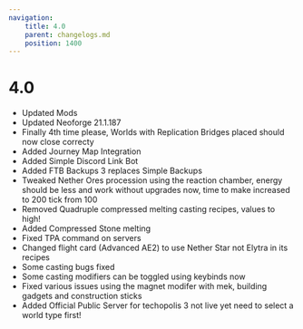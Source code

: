 ```yaml
---
navigation:
    title: 4.0
    parent: changelogs.md
    position: 1400
---
```


# 4.0
- Updated Mods
- Updated Neoforge 21.1.187
- Finally 4th time please, Worlds with Replication Bridges placed should now close correcty
- Added Journey Map Integration
- Added Simple Discord Link Bot
- Added FTB Backups 3 replaces Simple Backups
- Tweaked Nether Ores procession using the reaction chamber, energy should be less and work without upgrades now, time to make increased to 200 tick from 100
- Removed Quadruple compressed melting casting recipes, values to high!   
- Added Compressed Stone melting
- Fixed TPA command on servers
- Changed flight card (Advanced AE2) to use Nether Star not Elytra in its recipes
- Some casting bugs fixed
- Some casting modifiers can be toggled using keybinds now 
- Fixed various issues using the magnet modifer with mek, building gadgets and construction sticks
- Added Official Public Server for techopolis 3 not live yet need to select a world type first!
